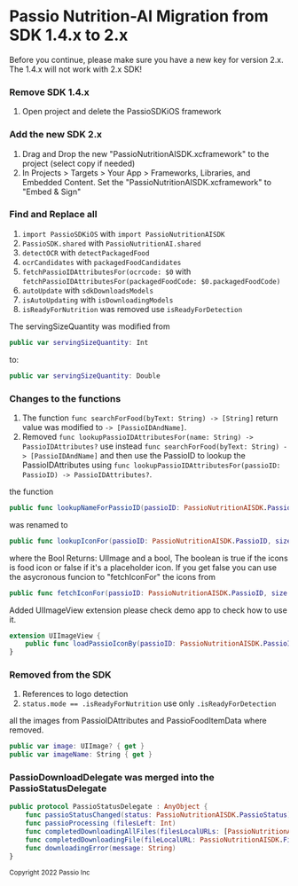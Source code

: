 # Passio Nutrition-AI Migration from SDK 1.4.x to 2.x 

Before you continue, please make sure you have a new key for version 2.x. The 1.4.x will not work with 2.x SDK!

### Remove SDK 1.4.x

1) Open project and delete the PassioSDKiOS framework

### Add the new SDK 2.x
1) Drag and Drop the new "PassioNutritionAISDK.xcframework" to the project (select copy if needed)
2) In Projects > Targets > Your App > Frameworks, Libraries, and Embedded Content. Set the "PassioNutritionAISDK.xcframework" to "Embed & Sign"

### Find and Replace all 
1)  ```import PassioSDKiOS``` with ```import PassioNutritionAISDK```
2)  ```PassioSDK.shared``` with ```PassioNutritionAI.shared```
3) ```detectOCR``` with ```detectPackagedFood```
4) ```ocrCandidates``` with ```packagedFoodCandidates```
5) ```fetchPassioIDAttributesFor(ocrcode: $0``` with ```fetchPassioIDAttributesFor(packagedFoodCode: $0.packagedFoodCode)```
6) ```autoUpdate``` with ```sdkDownloadsModels```
7) ```isAutoUpdating``` with ```isDownloadingModels```
8) ```isReadyForNutrition``` was removed use ```isReadyForDetection```

The servingSizeQuantity was modified from 
```swift
public var servingSizeQuantity: Int
```
to:
```swift
public var servingSizeQuantity: Double
```

### Changes to the functions
1) The function ```func searchForFood(byText: String) -> [String]``` return value was modified to ```-> [PassioIDAndName]```. 
2) Removed ```func lookupPassioIDAttributesFor(name: String) -> PassioIDAttributes?``` use instead ```func searchForFood(byText: String) -> [PassioIDAndName]``` and then use the PassioID to lookup the PassioIDAttributes using ```func lookupPassioIDAttributesFor(passioID: PassioID) -> PassioIDAttributes?```. 


the function
```swift
public func lookupNameForPassioID(passioID: PassioNutritionAISDK.PassioID) -> String?
```
was renamed to 
```swift 
public func lookupIconFor(passioID: PassioNutritionAISDK.PassioID, size: PassioNutritionAISDK.IconSize = IconSize.px90, entityType: PassioNutritionAISDK.PassioIDEntityType = .item) -> (UIImage, Bool)
```
where the Bool Returns: UIImage and a bool, The boolean is true if the icons is food icon or false if it's a placeholder icon. If you get false you can use the asycronous funcion to "fetchIconFor" the icons from

```swift 
public func fetchIconFor(passioID: PassioNutritionAISDK.PassioID, size: PassioNutritionAISDK.IconSize = IconSize.px90, entityType: PassioNutritionAISDK.PassioIDEntityType = .item, completion: @escaping (UIImage?) -> Void)
```

Added UIImageView extension please check demo app to check how to use it. 

```swift
extension UIImageView {
    public func loadPassioIconBy(passioID: PassioNutritionAISDK.PassioID, entityType: PassioNutritionAISDK.PassioIDEntityType, size: PassioNutritionAISDK.IconSize = .px90, completion: @escaping (PassioNutritionAISDK.PassioID, UIImage) -> Void)
}
```


### Removed from the SDK
1) References to logo detection 
2) ```status.mode == .isReadyForNutrition``` use only ```.isReadyForDetection```

all the images from PassioIDAttributes and PassioFoodItemData where removed. 
```swift
public var image: UIImage? { get }
public var imageName: String { get }
```


### PassioDownloadDelegate was merged into the PassioStatusDelegate
```swift
public protocol PassioStatusDelegate : AnyObject {
    func passioStatusChanged(status: PassioNutritionAISDK.PassioStatus)
    func passioProcessing (filesLeft: Int)
    func completedDownloadingAllFiles(filesLocalURLs: [PassioNutritionAISDK.FileLocalURL])
    func completedDownloadingFile(fileLocalURL: PassioNutritionAISDK.FileLocalURL, filesLeft: Int)
    func downloadingError(message: String)
}
```

<sup>Copyright 2022 Passio Inc</sup>
